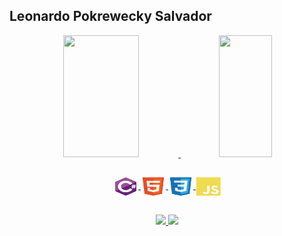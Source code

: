 ## Leonardo Pokrewecky Salvador

<div align="center">
  <a href="https://github.com/leonardopokreweckysalvador">
  <img width="49%" height="195px" src="https://github-readme-stats.vercel.app/api?username=leonardopokreweckysalvador&show_icons=true&include_all_commits=true&count_private=true&hide_border=true&title_color=00689d&icon_color=209dd5&text_color=c9d1d9&bg_color=0d1117"/> 
  <img width="41%" height="195px" src="https://github-readme-stats.vercel.app/api/top-langs/?username=leonardopokreweckysalvador&layout=compact&hide_border=true&title_color=00689d&text_color=209dd5&bg_color=0d1117" />
</div>
  
  ##
  
<div align="center" style="display: inline_block">
  <img align="center" alt="Leo-Csharp" height="30" width="40" src="https://raw.githubusercontent.com/devicons/devicon/master/icons/csharp/csharp-original.svg">
  <img align="center" alt="Leo-HTML" height="30" width="40" src="https://raw.githubusercontent.com/devicons/devicon/master/icons/html5/html5-original.svg">
  <img align="center" alt="Leo-CSS" height="30" width="40" src="https://raw.githubusercontent.com/devicons/devicon/master/icons/css3/css3-original.svg">
  <img align="center" alt="Leo-Js" height="30" width="40" src="https://raw.githubusercontent.com/devicons/devicon/master/icons/javascript/javascript-plain.svg">

  ##
 
  <a href = "mailto:leonardo.pokrewecky@gmail.com"><img src="https://img.shields.io/badge/-Gmail-%23333?style=for-the-badge&logo=gmail&logoColor=white" target="_blank">   </a>
  <a href="https://www.linkedin.com/in/leonardopokreweckysalvador" target="_blank"><img src="https://img.shields.io/badge/-LinkedIn-%230077B5?style=for-the-badge&logo=linkedin&logoColor=white" target="_blank"></a> 
</div>
